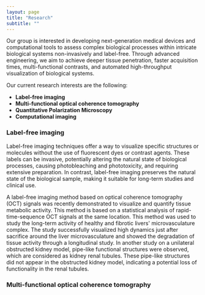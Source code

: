 ```yaml
---
layout: page
title: "Research"
subtitle: ""
---
```


Our group is interested in developing next-generation medical devices and computational tools to assess complex biological processes within intricate biological systems non-invasively and label-free. Through advanced engineering, we aim to achieve deeper tissue penetration, faster acquisition times, multi-functional contrasts, and automated high-throughput visualization of biological systems.

Our current research interests are the following: 
- **Label-free imaging**
- **Multi-functional optical coherence tomography**
- **Quantitative Polarization Microscopy**
- **Computational imaging** 

### Label-free imaging
Label-free imaging techniques offer a way to visualize specific structures or molecules without the use of fluorescent dyes or contrast agents. These labels can be invasive, potentially altering the natural state of biological processes, causing photobleaching and phototoxicity, and requiring extensive preparation. In contrast, label-free imaging preserves the natural state of the biological sample, making it suitable for long-term studies and clinical use.

A label-free imaging method based on optical coherence tomography (OCT) signals was recently demonstrated to visualize and quantify tissue metabolic activity. This method is based on a statistical analysis of rapid-time-sequence OCT signals at the same location. This method was used to study the long-term activity of healthy and fibrotic livers' microvasculature complex. The study successfully visualized high dynamics just after sacrifice around the liver microvasculature and showed the degradation of tissue activity through a longitudinal study. In another study on a unilateral obstructed kidney model, pipe-like functional structures were observed, which are considered as kidney renal tubules. These pipe-like structures did not appear in the obstructed kidney model, indicating a potential loss of functionality in the renal tubules.

### Multi-functional optical coherence tomography

